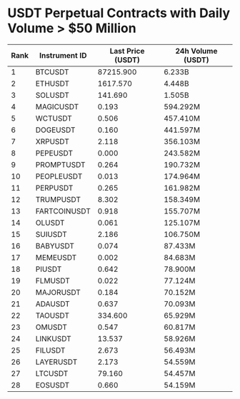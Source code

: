 # USDT Perpetual Contracts with Daily Volume > $50 Million

| Rank | Instrument ID | Last Price (USDT) | 24h Volume (USDT) |
|------|---------------|-------------------|-------------------|
| 1 | BTCUSDT | 87215.900 | 6.233B |
| 2 | ETHUSDT | 1617.570 | 4.448B |
| 3 | SOLUSDT | 141.690 | 1.505B |
| 4 | MAGICUSDT | 0.193 | 594.292M |
| 5 | WCTUSDT | 0.506 | 457.410M |
| 6 | DOGEUSDT | 0.160 | 441.597M |
| 7 | XRPUSDT | 2.118 | 356.103M |
| 8 | PEPEUSDT | 0.000 | 243.582M |
| 9 | PROMPTUSDT | 0.264 | 190.732M |
| 10 | PEOPLEUSDT | 0.013 | 174.964M |
| 11 | PERPUSDT | 0.265 | 161.982M |
| 12 | TRUMPUSDT | 8.302 | 158.349M |
| 13 | FARTCOINUSDT | 0.918 | 155.707M |
| 14 | OLUSDT | 0.061 | 125.107M |
| 15 | SUIUSDT | 2.186 | 106.750M |
| 16 | BABYUSDT | 0.074 | 87.433M |
| 17 | MEMEUSDT | 0.002 | 84.683M |
| 18 | PIUSDT | 0.642 | 78.900M |
| 19 | FLMUSDT | 0.022 | 77.124M |
| 20 | MAJORUSDT | 0.184 | 70.152M |
| 21 | ADAUSDT | 0.637 | 70.093M |
| 22 | TAOUSDT | 334.600 | 65.929M |
| 23 | OMUSDT | 0.547 | 60.817M |
| 24 | LINKUSDT | 13.537 | 58.926M |
| 25 | FILUSDT | 2.673 | 56.493M |
| 26 | LAYERUSDT | 2.173 | 54.559M |
| 27 | LTCUSDT | 79.160 | 54.457M |
| 28 | EOSUSDT | 0.660 | 54.159M |
